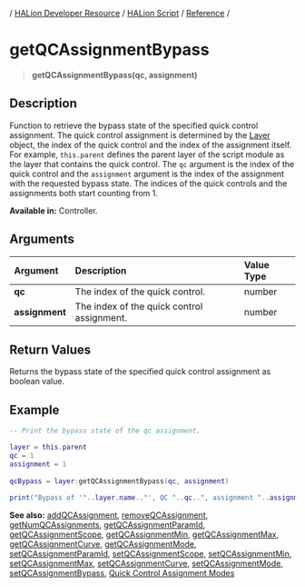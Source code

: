/ [HALion Developer Resource](../../HALion-Developer-Resource.md) / [HALion Script](./HALion-Script.md) / [Reference](./Reference.md) /

# getQCAssignmentBypass

>**getQCAssignmentBypass(qc, assignment)**

## Description

Function to retrieve the bypass state of the specified quick control assignment. The quick control assignment is determined by the [Layer](./Layer.md) object, the index of the quick control and the index of the assignment itself. For example, ``this.parent`` defines the parent layer of the script module as the layer that contains the quick control. The ``qc`` argument is the index of the quick control and the ``assignment`` argument is the index of the assignment with the requested bypass state. The indices of the quick controls and the assignments both start counting from 1.

**Available in:** Controller.

## Arguments

|Argument|Description|Value Type|
|:-|:-|:-|
|**qc**|The index of the quick control.|number|
|**assignment**|The index of the quick control assignment.|number|

## Return Values

Returns the bypass state of the specified quick control assignment as boolean value.

## Example

```lua
-- Print the bypass state of the qc assignment.

layer = this.parent
qc = 1
assignment = 1
   
qcBypass = layer:getQCAssignmentBypass(qc, assignment)
    
print("Bypass of '"..layer.name.."', QC "..qc..", assignment "..assignment..": "..tostring(qcBypass)..".")
```

**See also:** [addQCAssignment](./addQCAssignment.md), [removeQCAssignment](./removeQCAssignment.md), [getNumQCAssignments](./getNumQCAssignments.md), [getQCAssignmentParamId](./getQCAssignmentParamId.md), [getQCAssignmentScope](./getQCAssignmentScope.md), [getQCAssignmentMin](./getQCAssignmentMin.md), [getQCAssignmentMax](./getQCAssignmentMax.md), [getQCAssignmentCurve](./getQCAssignmentCurve.md), [getQCAssignmentMode](./getQCAssignmentMode.md), [setQCAssignmentParamId](./setQCAssignmentParamId.md), [setQCAssignmentScope](./setQCAssignmentScope.md), [setQCAssignmentMin](./setQCAssignmentMin.md), [setQCAssignmentMax](./setQCAssignmentMax.md), [setQCAssignmentCurve](./setQCAssignmentCurve.md), [setQCAssignmentMode](./setQCAssignmentMode.md), [setQCAssignmentBypass](./setQCAssignmentBypass.md), [Quick Control Assignment Modes](./Quick-Control-Assignment-Modes.md)